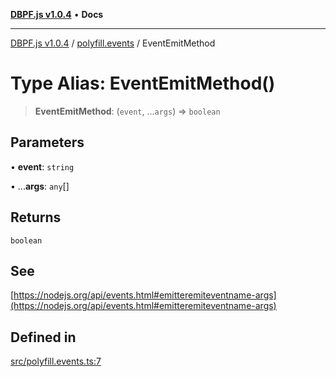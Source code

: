 [**DBPF.js v1.0.4**](../../README.md) • **Docs**

***

[DBPF.js v1.0.4](../../README.md) / [polyfill.events](../README.md) / EventEmitMethod

# Type Alias: EventEmitMethod()

> **EventEmitMethod**: (`event`, ...`args`) => `boolean`

## Parameters

• **event**: `string`

• ...**args**: `any`[]

## Returns

`boolean`

## See

[https://nodejs.org/api/events.html#emitteremiteventname-args](https://nodejs.org/api/events.html#emitteremiteventname-args)

## Defined in

[src/polyfill.events.ts:7](https://github.com/anonhostpi/DBPF.js/blob/96bf3262c3e4b9863c3bc71ebc15b70d5c50d6d9/src/polyfill.events.ts#L7)
